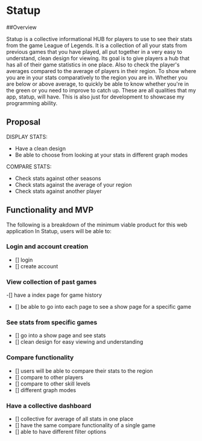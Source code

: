 # Statup

##Overview

Statup is a collective informational HUB for players to use to see their stats from the game League of Legends. It is a collection of all your stats from previous games that you have played, all put together in a very easy to understand, clean design for viewing.  Its goal is to give players a hub that has all of their game statistics in one place.  Also to check the player's averages compared to the average of players in their region.  To show where you are in your stats comparatively to the region you are in.  Whether you are below or above average, to quickly be able to know whether you're in the green or you need to improve to catch up.  These are all qualities that my app, statup, will have.  This is also just for development to showcase my programming ability.

## Proposal

DISPLAY STATS:
* Have a clean design
* Be able to choose from looking at your stats in different graph modes

COMPARE STATS:
* Check stats against other seasons
* Check stats against the average of your region
* Check stats against another player

## Functionality and MVP

The following is a breakdown of the minimum viable product for this web application
In Statup, users will be able to:

### Login and account creation
 - [] login
 - [] create account
 
### View collection of past games
-[] have a index page for game history
- [] be able to go into each page to see a show page for a specific game

### See stats from specific games
- [] go into a show page and see stats
- [] clean design for easy viewing and understanding

### Compare functionality
- [] users will be able to compare their stats to the region
- [] compare to other players
- [] compare to other skill levels
- [] different graph modes

### Have a collective dashboard
- [] collective for average of all stats in one place
- [] have the same compare functionality of a single game
- [] able to have different filter options


 
